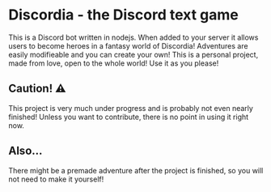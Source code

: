 # Discordia - the Discord text game

This is a Discord bot written in nodejs. When added to your server it allows users to become heroes in a fantasy world of Discordia! Adventures are easily modifieable and you can create your own! This is a personal project, made from love, open to the whole world! Use it as you please!

## Caution! ⚠

This project is very much under progress and is probably not even nearly finished! Unless you want to contribute, there is no point in using it right now.

## Also...

There might be a premade adventure after the project is finished, so you will not need to make it yourself!